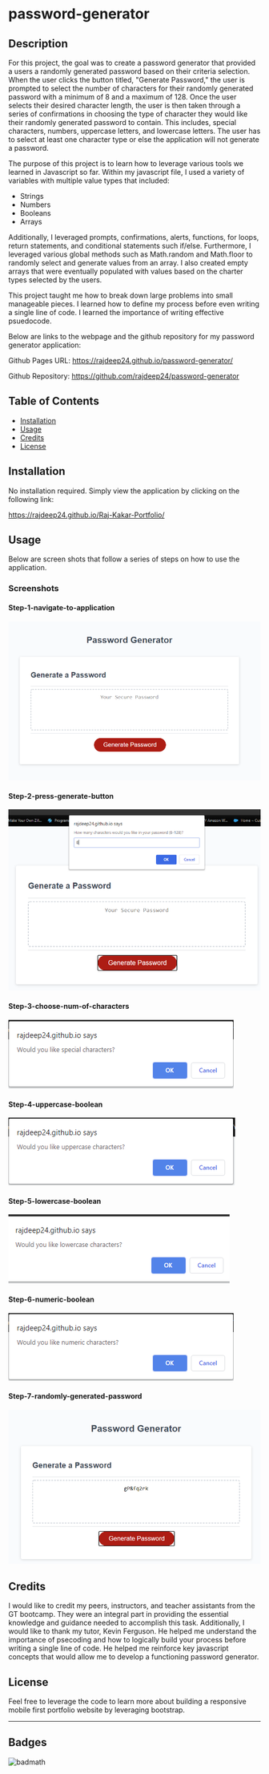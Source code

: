 # password-generator

## Description

For this project, the goal was to create a password generator that provided a users a randomly generated password based on their criteria selection. When the user clicks the button titled, "Generate Password," the user is prompted to select the number of characters for their randomly generated password with a minimum of 8 and a maximum of 128. Once the user selects their desired character length, the user is then taken through a series of confirmations in choosing the type of character they would like their randomly generated password to contain. This includes, special characters, numbers, uppercase letters, and lowercase letters. The user has to select at least one character type or else the application will not generate a password.

The purpose of this project is to learn how to leverage various tools we learned in Javascript so far. Within my javascript file, I used a variety of variables with multiple value types that included:

- Strings
- Numbers
- Booleans
- Arrays

Additionally, I leveraged prompts, confirmations, alerts, functions, for loops, return statements, and conditional statements such if/else. Furthermore, I leveraged various global methods such as Math.random and Math.floor to randomly select and generate values from an array. I also created empty arrays that were eventually populated with values based on the charter types selected by the users.

This project taught me how to break down large problems into small manageable pieces. I learned how to define my process before even writing a single line of code. I learned the importance of writing effective psuedocode.

Below are links to the webpage and the github repository for my password generator application:

Github Pages URL: <https://rajdeep24.github.io/password-generator/>

Github Repository: <https://github.com/rajdeep24/password-generator>

## Table of Contents

- [Installation](#installation)
- [Usage](#usage)
- [Credits](#credits)
- [License](#license)

## Installation

No installation required. Simply view the application by clicking on the following link:

<https://rajdeep24.github.io/Raj-Kakar-Portfolio/>

## Usage

Below are screen shots that follow a series of steps on how to use the application.

### Screenshots

#### Step-1-navigate-to-application

![step1](./img/screenshot_1.PNG)

#### Step-2-press-generate-button

![step2](./img/screenshot_2.PNG)

#### Step-3-choose-num-of-characters

![step3](./img/sn_3.PNG)

#### Step-4-uppercase-boolean

![step4](./img/screenshot_4.PNG)

#### Step-5-lowercase-boolean

![step5](./img/screenshot_5.PNG)

#### Step-6-numeric-boolean

![step6](./img/screenshot_6.PNG)

#### Step-7-randomly-generated-password

![step7](./img/last_screen_shot.PNG)

## Credits

I would like to credit my peers, instructors, and teacher assistants from the GT bootcamp. They were an integral part in providing the essential knowledge and guidance needed to accomplish this task. Additionally, I would like to thank my tutor, Kevin Ferguson. He helped me understand the importance of psecoding and how to logically build your process before writing a single line of code. He helped me reinforce key javascript concepts that would allow me to develop a functioning password generator.

## License

Feel free to leverage the code to learn more about building a responsive mobile first portfolio website by leveraging bootstrap.

---

## Badges

![badmath](https://img.shields.io/website?down_color=yellow&down_message=Ofline&up_color=Blue&up_message=Online&url=https%3A%2F%2Fimg.shields.io%2Fwebsite%2FPROTOCOL%2FURLREST.svg.)
